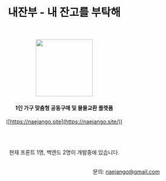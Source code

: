 <h1 align="center">내잔부 - 내 잔고를 부탁해</h1>
<br />
<br />
<div align="center">
  <img target="_blank" src="https://naejango.s3.ap-northeast-2.amazonaws.com/images/naejango_logo.png" width="150" />
  <br />
  <h4>1인 가구 맞춤형 공동구매 및 물물교환 플랫폼</h4>
  
  ([https://naejango.site](https://naejango.site/))
  
  <br /><br />
  <p>현재 프론트 1명, 백엔드 2명이 개발중에 있습니다.</p>
</div>
<br />
<div align="right">
  문의: <a href="mailto:naejango@gmail.com">naejango@gmail.com</a>
</div>
